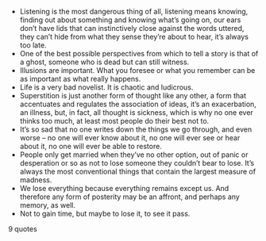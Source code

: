  - Listening is the most dangerous thing of all, listening means knowing, finding out about something and knowing what’s going on, our ears don’t have lids that can instinctively close against the words uttered, they can’t hide from what they sense they’re about to hear, it’s always too late.
 - One of the best possible perspectives from which to tell a story is that of a ghost, someone who is dead but can still witness.
 - Illusions are important. What you foresee or what you remember can be as important as what really happens.
 - Life is a very bad novelist. It is chaotic and ludicrous.
 - Superstition is just another form of thought like any other, a form that accentuates and regulates the association of ideas, it’s an exacerbation, an illness, but, in fact, all thought is sickness, which is why no one ever thinks too much, at least most people do their best not to.
 - It’s so sad that no one writes down the things we go through, and even worse – no one will ever know about it, no one will ever see or hear about it, no one will ever be able to restore.
 - People only get married when they’ve no other option, out of panic or desperation or so as not to lose someone they couldn’t bear to lose. It’s always the most conventional things that contain the largest measure of madness.
 - We lose everything because everything remains except us. And therefore any form of posterity may be an affront, and perhaps any memory, as well.
 - Not to gain time, but maybe to lose it, to see it pass.

9 quotes